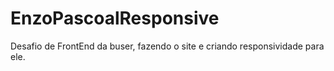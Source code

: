 # EnzoPascoalResponsive
Desafio de FrontEnd da buser, fazendo o site e criando responsividade para ele.
